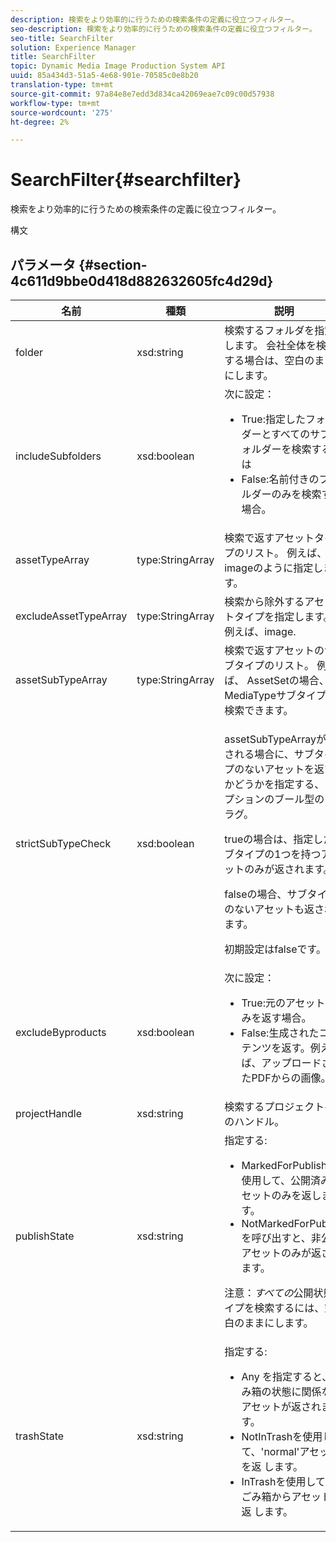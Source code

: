 ```yaml
---
description: 検索をより効率的に行うための検索条件の定義に役立つフィルター。
seo-description: 検索をより効率的に行うための検索条件の定義に役立つフィルター。
seo-title: SearchFilter
solution: Experience Manager
title: SearchFilter
topic: Dynamic Media Image Production System API
uuid: 85a434d3-51a5-4e68-901e-70585c0e8b20
translation-type: tm+mt
source-git-commit: 97a84e8e7edd3d834ca42069eae7c09c00d57938
workflow-type: tm+mt
source-wordcount: '275'
ht-degree: 2%

---
```



# SearchFilter{#searchfilter}

検索をより効率的に行うための検索条件の定義に役立つフィルター。

構文

## パラメータ {#section-4c611d9bbe0d418d882632605fc4d29d}

<table id="table_57CEE262A33A4E898C6AFB30C93FD874"> 
 <thead> 
  <tr> 
   <th colname="col1" class="entry"> 名前 </th> 
   <th colname="col2" class="entry"> 種類 </th> 
   <th colname="col3" class="entry"> 説明 </th> 
  </tr> 
 </thead>
 <tbody> 
  <tr> 
   <td colname="col1"> <span class="codeph"> <span class="varname"> folder</span> </span> </td> 
   <td colname="col2"> <span class="codeph"> xsd:string</span> </td> 
   <td colname="col3"> 検索するフォルダを指定します。 会社全体を検索する場合は、空白のままにします。 </td> 
  </tr> 
  <tr> 
   <td colname="col1"> <span class="codeph"> <span class="varname"> includeSubfolders</span> </span> </td> 
   <td colname="col2"> <span class="codeph"> xsd:boolean</span> </td> 
   <td colname="col3">次に設定： 
    <ul id="ul_BD8686943BD14D05A21C00192D4D70D3"> 
     <li id="li_B6A6DE5AAEFF4A80A8413B4785A88222"><span class="codeph"> True</span>:指定したフォルダーとすべてのサブフォルダーを検索するには </li> 
     <li id="li_10A581F98B4847ED8EBE4AECC3AD70A8"><span class="codeph"> False</span>:名前付きのフォルダーのみを検索する場合。 </li> 
    </ul> </td> 
  </tr> 
  <tr> 
   <td colname="col1"> <span class="codeph"> <span class="varname"> assetTypeArray</span> </span> </td> 
   <td colname="col2"> <span class="codeph"> type:StringArray</span> </td> 
   <td colname="col3">検索で返すアセットタイプのリスト。 例えば、<span class="codeph"> image</span>のように指定します。 </td> 
  </tr> 
  <tr> 
   <td colname="col1"> <span class="codeph"> <span class="varname"> excludeAssetTypeArray</span> </span> </td> 
   <td colname="col2"> <span class="codeph"> type:StringArray</span> </td> 
   <td colname="col3"> 検索から除外するアセットタイプを指定します。 例えば、image. </td> 
  </tr> 
  <tr> 
   <td colname="col1"> <span class="codeph"> <span class="varname"> assetSubTypeArray</span> </span> </td> 
   <td colname="col2"> <span class="codeph"> type:StringArray</span> </td> 
   <td colname="col3">検索で返すアセットのサブタイプのリスト。 例えば、<span class="codeph"> AssetSet</span>の場合、<span class="codeph"> MediaType</span>サブタイプを検索できます。 </td> 
  </tr> 
  <tr> 
   <td colname="col1"><span class="codeph"><span class="varname"> strictSubTypeCheck</span></span> </td> 
   <td colname="col2"><span class="codeph"> xsd:boolean</span> </td> 
   <td colname="col3"> <p><span class="codeph"> assetSubTypeArray</span>が渡される場合に、サブタイプのないアセットを返すかどうかを指定する、オプションのブール型のフラグ。 </p> <p>trueの場合は、指定したサブタイプの1つを持つアセットのみが返されます。 </p> <p>falseの場合、サブタイプのないアセットも返されます。 </p> <p>初期設定はfalseです。 </p> </td> 
  </tr> 
  <tr> 
   <td colname="col1"> <span class="codeph"> <span class="varname"> excludeByproducts</span> </span> </td> 
   <td colname="col2"> <span class="codeph"> xsd:boolean</span> </td> 
   <td colname="col3">次に設定： 
    <ul id="ul_8C164A5D9F0F43968C86A67FA6884F35"> 
     <li id="li_D8009688FF2C439D98D6C1052C1A6CBE"><span class="codeph"> True</span>:元のアセットのみを返す場合。 </li> 
     <li id="li_4970226BF0FF42388CAE4415FB63AF16"><span class="codeph"> False</span>:生成されたコンテンツを返す。例えば、アップロードされたPDFからの画像。 </li> 
    </ul> </td> 
  </tr> 
  <tr> 
   <td colname="col1"> <span class="codeph"> <span class="varname"> projectHandle</span> </span> </td> 
   <td colname="col2"> <span class="codeph"> xsd:string</span> </td> 
   <td colname="col3"> 検索するプロジェクトへのハンドル。 </td> 
  </tr> 
  <tr> 
   <td colname="col1"> <span class="codeph"> <span class="varname"> publishState</span> </span> </td> 
   <td colname="col2"> <span class="codeph"> xsd:string</span> </td> 
   <td colname="col3">指定する: 
    <ul id="ul_96FFEE28F7624C1FB0356776B4C7CD53"> 
     <li id="li_DCB07288E5F44E05A4D83D3F34B0E08E"><span class="codeph"> MarkedForPublish</span> を使用して、公開済みアセットのみを返します。 </li> 
     <li id="li_9A9A852248DB490DB958AE986DF02672"><span class="codeph"> NotMarkedForPublish</span> を呼び出すと、非公開アセットのみが返されます。 </li> 
    </ul> <p>注意：<i>すべての</i>公開状態タイプを検索するには、空白のままにします。 </p> </td> 
  </tr> 
  <tr> 
   <td colname="col1"> <span class="codeph"> <span class="varname"> trashState</span> </span> </td> 
   <td colname="col2"> <span class="codeph"> xsd:string</span> </td> 
   <td colname="col3">指定する: 
    <ul id="ul_D31B903FA8DA4CFFABAFABA3D8DA91EC"> 
     <li id="li_E4386C8260E64F0BAFE5BA57FF788E48"><span class="codeph"> Any</span> を指定すると、ごみ箱の状態に関係なくアセットが返されます。 </li> 
     <li id="li_0B8933FE18C643828075EC8CE8C0223C"><span class="codeph"> NotInTrashを使用して、'normal'アセットを返</span> します。 </li> 
     <li id="li_A1F46A0762FA4D4BA9F7247338238DC6"><span class="codeph"> InTrashを使用して、ごみ箱からアセットを返</span> します。 </li> 
    </ul> </td> 
  </tr> 
 </tbody> 
</table>


